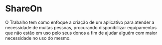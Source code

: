 # ShareOn

O Trabalho tem como enfoque a criação de um aplicativo para atender a necessidade de muitas pessoas, 
procurando disponibilizar equipamentos que não estão em uso pelo seus donos a fim de ajudar alguém com maior
necessidade no uso do mesmo.

